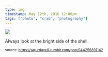 ```yaml
---
type: img
timestamp: May 12th, 2016 12:00pm
tags: ["photo", "crab", "photography"]
---
```

<img src="https://saturdayxiii.github.io/media/media/144256891142.jpg"/>
                                                                                          
Always look at the bright side of the shell.
 
                                    
                
                
                
                
                                
<small>source: https://saturdayxiii.tumblr.com/post/144256891142</small>